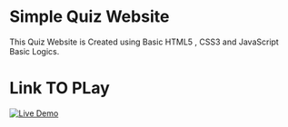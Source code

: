 # Simple Quiz Website 

This Quiz Website is Created using Basic HTML5 , CSS3 and JavaScript Basic Logics.

# Link TO PLay 

[![Live Demo](https://img.shields.io/badge/LiveDemo%20-%23276DC3.svg?&style=for-the-badge&logo=&logoColor=white)](https://hotshot003.github.io/SimpleInterective-Quiz-Website/)


